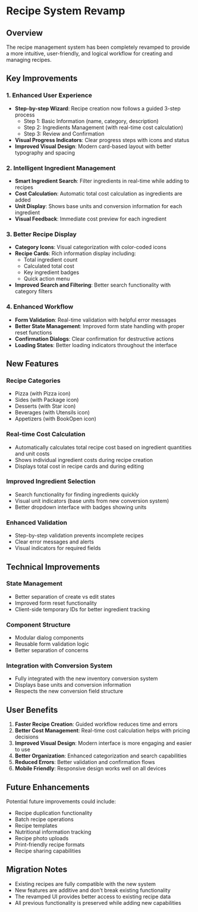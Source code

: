 # Recipe System Revamp

## Overview
The recipe management system has been completely revamped to provide a more intuitive, user-friendly, and logical workflow for creating and managing recipes.

## Key Improvements

### 1. **Enhanced User Experience**
- **Step-by-step Wizard**: Recipe creation now follows a guided 3-step process
  - Step 1: Basic Information (name, category, description)
  - Step 2: Ingredients Management (with real-time cost calculation)
  - Step 3: Review and Confirmation
- **Visual Progress Indicators**: Clear progress steps with icons and status
- **Improved Visual Design**: Modern card-based layout with better typography and spacing

### 2. **Intelligent Ingredient Management**
- **Smart Ingredient Search**: Filter ingredients in real-time while adding to recipes
- **Cost Calculation**: Automatic total cost calculation as ingredients are added
- **Unit Display**: Shows base units and conversion information for each ingredient
- **Visual Feedback**: Immediate cost preview for each ingredient

### 3. **Better Recipe Display**
- **Category Icons**: Visual categorization with color-coded icons
- **Recipe Cards**: Rich information display including:
  - Total ingredient count
  - Calculated total cost
  - Key ingredient badges
  - Quick action menu
- **Improved Search and Filtering**: Better search functionality with category filters

### 4. **Enhanced Workflow**
- **Form Validation**: Real-time validation with helpful error messages
- **Better State Management**: Improved form state handling with proper reset functions
- **Confirmation Dialogs**: Clear confirmation for destructive actions
- **Loading States**: Better loading indicators throughout the interface

## New Features

### Recipe Categories
- Pizza (with Pizza icon)
- Sides (with Package icon) 
- Desserts (with Star icon)
- Beverages (with Utensils icon)
- Appetizers (with BookOpen icon)

### Real-time Cost Calculation
- Automatically calculates total recipe cost based on ingredient quantities and unit costs
- Shows individual ingredient costs during recipe creation
- Displays total cost in recipe cards and during editing

### Improved Ingredient Selection
- Search functionality for finding ingredients quickly
- Visual unit indicators (base units from new conversion system)
- Better dropdown interface with badges showing units

### Enhanced Validation
- Step-by-step validation prevents incomplete recipes
- Clear error messages and alerts
- Visual indicators for required fields

## Technical Improvements

### State Management
- Better separation of create vs edit states
- Improved form reset functionality
- Client-side temporary IDs for better ingredient tracking

### Component Structure
- Modular dialog components
- Reusable form validation logic
- Better separation of concerns

### Integration with Conversion System
- Fully integrated with the new inventory conversion system
- Displays base units and conversion information
- Respects the new conversion field structure

## User Benefits

1. **Faster Recipe Creation**: Guided workflow reduces time and errors
2. **Better Cost Management**: Real-time cost calculation helps with pricing decisions
3. **Improved Visual Design**: Modern interface is more engaging and easier to use
4. **Better Organization**: Enhanced categorization and search capabilities
5. **Reduced Errors**: Better validation and confirmation flows
6. **Mobile Friendly**: Responsive design works well on all devices

## Future Enhancements

Potential future improvements could include:
- Recipe duplication functionality
- Batch recipe operations
- Recipe templates
- Nutritional information tracking
- Recipe photo uploads
- Print-friendly recipe formats
- Recipe sharing capabilities

## Migration Notes

- Existing recipes are fully compatible with the new system
- New features are additive and don't break existing functionality
- The revamped UI provides better access to existing recipe data
- All previous functionality is preserved while adding new capabilities 